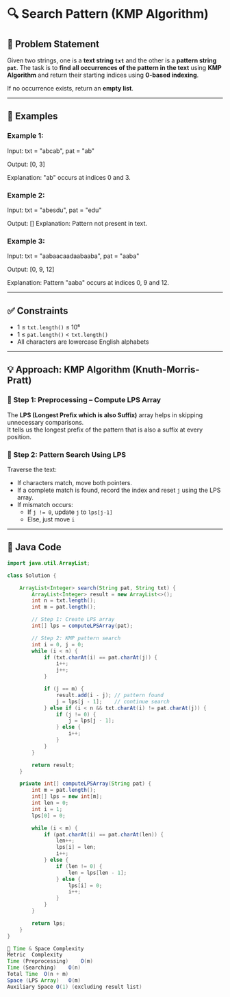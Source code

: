 # 🔍 Search Pattern (KMP Algorithm)

## 🧠 Problem Statement

Given two strings, one is a **text string `txt`** and the other is a **pattern string `pat`**. The task is to **find all occurrences of the pattern in the text** using **KMP Algorithm** and return their starting indices using **0-based indexing**.

If no occurrence exists, return an **empty list**.

---

## 🧪 Examples

### Example 1:
Input:
txt = "abcab", pat = "ab"

Output:
[0, 3]

Explanation:
"ab" occurs at indices 0 and 3.

### Example 2:
Input:
txt = "abesdu", pat = "edu"

Output:
[]
Explanation:
Pattern not present in text.


### Example 3:
Input:
txt = "aabaacaadaabaaba", pat = "aaba"

Output:
[0, 9, 12]

Explanation:
Pattern "aaba" occurs at indices 0, 9 and 12.

---

## ✅ Constraints
- 1 ≤ `txt.length()` ≤ 10⁶  
- 1 ≤ `pat.length()` < `txt.length()`  
- All characters are lowercase English alphabets

---

## 💡 Approach: KMP Algorithm (Knuth-Morris-Pratt)

### 🔹 Step 1: Preprocessing – Compute LPS Array

The **LPS (Longest Prefix which is also Suffix)** array helps in skipping unnecessary comparisons.  
It tells us the longest prefix of the pattern that is also a suffix at every position.

### 🔹 Step 2: Pattern Search Using LPS

Traverse the text:
- If characters match, move both pointers.
- If a complete match is found, record the index and reset `j` using the LPS array.
- If mismatch occurs:
  - If `j != 0`, update `j` to `lps[j-1]`
  - Else, just move `i`

---

## 🧾 Java Code

```java
import java.util.ArrayList;

class Solution {

    ArrayList<Integer> search(String pat, String txt) {
        ArrayList<Integer> result = new ArrayList<>();
        int n = txt.length();
        int m = pat.length();

        // Step 1: Create LPS array
        int[] lps = computeLPSArray(pat);

        // Step 2: KMP pattern search
        int i = 0, j = 0;
        while (i < n) {
            if (txt.charAt(i) == pat.charAt(j)) {
                i++;
                j++;
            }

            if (j == m) {
                result.add(i - j); // pattern found
                j = lps[j - 1];    // continue search
            } else if (i < n && txt.charAt(i) != pat.charAt(j)) {
                if (j != 0) {
                    j = lps[j - 1];
                } else {
                    i++;
                }
            }
        }

        return result;
    }

    private int[] computeLPSArray(String pat) {
        int m = pat.length();
        int[] lps = new int[m];
        int len = 0;
        int i = 1;
        lps[0] = 0;

        while (i < m) {
            if (pat.charAt(i) == pat.charAt(len)) {
                len++;
                lps[i] = len;
                i++;
            } else {
                if (len != 0) {
                    len = lps[len - 1];
                } else {
                    lps[i] = 0;
                    i++;
                }
            }
        }

        return lps;
    }
}

🧮 Time & Space Complexity
Metric	Complexity
Time (Preprocessing)	O(m)
Time (Searching)	O(n)
Total Time	O(n + m)
Space (LPS Array)	O(m)
Auxiliary Space	O(1) (excluding result list)